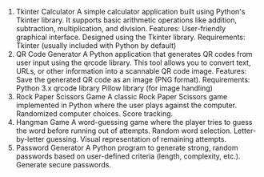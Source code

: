 1. Tkinter Calculator
A simple calculator application built using Python's Tkinter library. It supports basic arithmetic operations like addition, subtraction, multiplication, and division.
Features:
User-friendly graphical interface.
Designed using the Tkinter library.
Requirements:
Tkinter (usually included with Python by default)
2. QR Code Generator
A Python application that generates QR codes from user input using the qrcode library. This tool allows you to convert text, URLs, or other information into a scannable QR code image.
Features:
Save the generated QR code as an image (PNG format).
Requirements:
Python 3.x
qrcode library
Pillow library (for image handling)
3. Rock Paper Scissors Game
A classic Rock Paper Scissors game implemented in Python where the user plays against the computer.
Randomized computer choices.
Score tracking.
4. Hangman Game
A word-guessing game where the player tries to guess the word before running out of attempts.
Random word selection.
Letter-by-letter guessing.
Visual representation of remaining attempts.
5. Password Generator
A Python program to generate strong, random passwords based on user-defined criteria (length, complexity, etc.).
Generate secure passwords.

